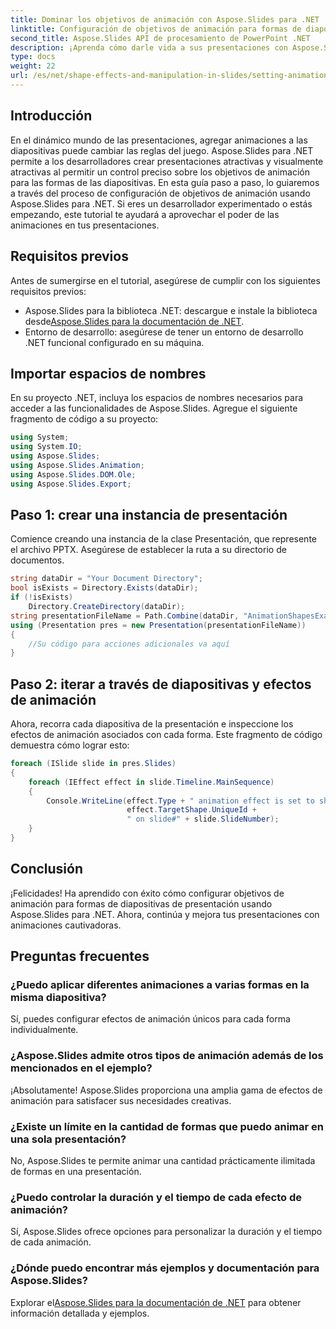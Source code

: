 ```yaml
---
title: Dominar los objetivos de animación con Aspose.Slides para .NET
linktitle: Configuración de objetivos de animación para formas de diapositivas de presentación usando Aspose.Slides
second_title: Aspose.Slides API de procesamiento de PowerPoint .NET
description: ¡Aprenda cómo darle vida a sus presentaciones con Aspose.Slides para .NET! Establece objetivos de animación sin esfuerzo y cautiva a tu audiencia.
type: docs
weight: 22
url: /es/net/shape-effects-and-manipulation-in-slides/setting-animation-targets-shapes/
---
```

## Introducción
En el dinámico mundo de las presentaciones, agregar animaciones a las diapositivas puede cambiar las reglas del juego. Aspose.Slides para .NET permite a los desarrolladores crear presentaciones atractivas y visualmente atractivas al permitir un control preciso sobre los objetivos de animación para las formas de las diapositivas. En esta guía paso a paso, lo guiaremos a través del proceso de configuración de objetivos de animación usando Aspose.Slides para .NET. Si eres un desarrollador experimentado o estás empezando, este tutorial te ayudará a aprovechar el poder de las animaciones en tus presentaciones.
## Requisitos previos
Antes de sumergirse en el tutorial, asegúrese de cumplir con los siguientes requisitos previos:
-  Aspose.Slides para la biblioteca .NET: descargue e instale la biblioteca desde[Aspose.Slides para la documentación de .NET](https://reference.aspose.com/slides/net/).
- Entorno de desarrollo: asegúrese de tener un entorno de desarrollo .NET funcional configurado en su máquina.
## Importar espacios de nombres
En su proyecto .NET, incluya los espacios de nombres necesarios para acceder a las funcionalidades de Aspose.Slides. Agregue el siguiente fragmento de código a su proyecto:
```csharp
using System;
using System.IO;
using Aspose.Slides;
using Aspose.Slides.Animation;
using Aspose.Slides.DOM.Ole;
using Aspose.Slides.Export;
```
## Paso 1: crear una instancia de presentación
Comience creando una instancia de la clase Presentación, que represente el archivo PPTX. Asegúrese de establecer la ruta a su directorio de documentos.
```csharp
string dataDir = "Your Document Directory";
bool isExists = Directory.Exists(dataDir);
if (!isExists)
    Directory.CreateDirectory(dataDir);
string presentationFileName = Path.Combine(dataDir, "AnimationShapesExample.pptx");
using (Presentation pres = new Presentation(presentationFileName))
{
    //Su código para acciones adicionales va aquí
}
```
## Paso 2: iterar a través de diapositivas y efectos de animación
Ahora, recorra cada diapositiva de la presentación e inspeccione los efectos de animación asociados con cada forma. Este fragmento de código demuestra cómo lograr esto:
```csharp
foreach (ISlide slide in pres.Slides)
{
    foreach (IEffect effect in slide.Timeline.MainSequence)
    {
        Console.WriteLine(effect.Type + " animation effect is set to shape#" +
                          effect.TargetShape.UniqueId +
                          " on slide#" + slide.SlideNumber);
    }
}
```
## Conclusión
¡Felicidades! Ha aprendido con éxito cómo configurar objetivos de animación para formas de diapositivas de presentación usando Aspose.Slides para .NET. Ahora, continúa y mejora tus presentaciones con animaciones cautivadoras.
## Preguntas frecuentes
### ¿Puedo aplicar diferentes animaciones a varias formas en la misma diapositiva?
Sí, puedes configurar efectos de animación únicos para cada forma individualmente.
### ¿Aspose.Slides admite otros tipos de animación además de los mencionados en el ejemplo?
¡Absolutamente! Aspose.Slides proporciona una amplia gama de efectos de animación para satisfacer sus necesidades creativas.
### ¿Existe un límite en la cantidad de formas que puedo animar en una sola presentación?
No, Aspose.Slides te permite animar una cantidad prácticamente ilimitada de formas en una presentación.
### ¿Puedo controlar la duración y el tiempo de cada efecto de animación?
Sí, Aspose.Slides ofrece opciones para personalizar la duración y el tiempo de cada animación.
### ¿Dónde puedo encontrar más ejemplos y documentación para Aspose.Slides?
 Explorar el[Aspose.Slides para la documentación de .NET](https://reference.aspose.com/slides/net/) para obtener información detallada y ejemplos.